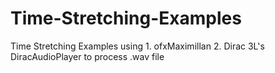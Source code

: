 # Time-Stretching-Examples
Time Stretching Examples using 1. ofxMaximillan 2. Dirac 3L's DiracAudioPlayer to process .wav file
